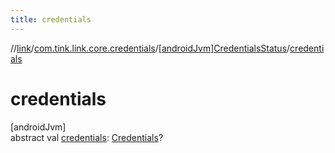 ```yaml
---
title: credentials
---
```

//[link](../../../index.html)/[com.tink.link.core.credentials](../index.html)/[[androidJvm]CredentialsStatus](index.html)/[credentials](credentials.html)



# credentials



[androidJvm]\
abstract val [credentials](credentials.html): [Credentials](../../com.tink.model.credentials/[android-jvm]-credentials/index.html)?




